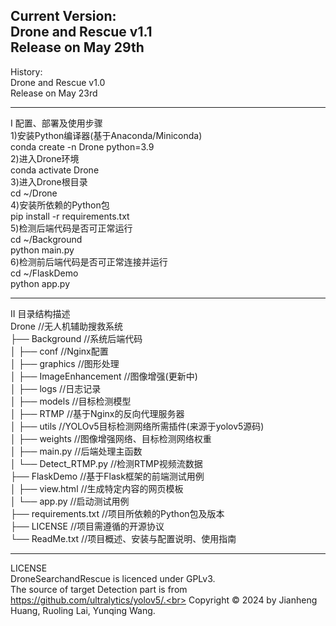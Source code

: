 Current Version:<br>
Drone and Rescue v1.1<br>
Release on May 29th<br>
---
History:<br>
Drone and Rescue v1.0<br>
Release on May 23rd<br>

---
I 配置、部署及使用步骤<br>
1)安装Python编译器(基于Anaconda/Miniconda)<br>
conda create -n Drone python=3.9<br>
2)进入Drone环境<br>
conda activate Drone<br>
3)进入Drone根目录<br>
cd ~/Drone<br>
4)安装所依赖的Python包<br>
pip install -r requirements.txt<br>
5)检测后端代码是否可正常运行<br>
cd ~/Background<br>
python main.py<br>
6)检测前后端代码是否可正常连接并运行<br>
cd ~/FlaskDemo<br>
python app.py<br>

---
II 目录结构描述<br>
Drone                     //无人机辅助搜救系统<br>
├── Background            //系统后端代码<br>
│   ├── conf              //Nginx配置<br>
│   ├── graphics          //图形处理<br>
│   ├── ImageEnhancement  //图像增强(更新中)<br>
│   ├── logs              //日志记录<br>
│   ├── models            //目标检测模型<br>
│   ├── RTMP              //基于Nginx的反向代理服务器<br>
│   ├── utils             //YOLOv5目标检测网络所需插件(来源于yolov5源码)<br>
│   ├── weights           //图像增强网络、目标检测网络权重<br>
│   ├── main.py           //后端处理主函数<br>
│   └── Detect_RTMP.py    //检测RTMP视频流数据<br>
├── FlaskDemo             //基于Flask框架的前端测试用例<br>
│   ├── view.html         //生成特定内容的网页模板<br>
│   └── app.py            //启动测试用例<br>
├── requirements.txt      //项目所依赖的Python包及版本<br>
├── LICENSE               //项目需遵循的开源协议<br>
└── ReadMe.txt            //项目概述、安装与配置说明、使用指南<br>

---
LICENSE<br>
DroneSearchandRescue is licenced under GPLv3.<br>
The source of target Detection part is from https://github.com/ultralytics/yolov5/.<br>
Copyright © 2024 by Jianheng Huang, Ruoling Lai, Yunqing Wang.<br>
